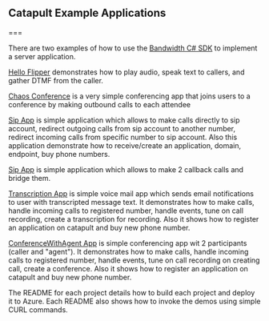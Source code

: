 ## Catapult Example Applications
===

There are two examples of how to use the [Bandwidth C# SDK](https://github.com/bandwidthcom/csharp-bandwidth) to implement a server application.  

[Hello Flipper](./DolphinApp/README.md) demonstrates how to play audio, speak text to callers, and gather DTMF from the caller.

[Chaos Conference](./ChaosConference/README.md) is a very simple conferencing app that joins users to a conference by making outbound calls to each attendee

[Sip App](./SipApp/README.md) is simple application which allows to make calls directly to sip account, redirect outgoing calls from sip account to another number, redirect incoming calls from specific number to sip account. Also this application demonstrate how to receive/create an application, domain, endpoint, buy phone numbers.

[Sip App](./CallApp/README.md) is simple application which allows to make 2 callback calls and bridge them.

[Transcription App](./TranscriptionApp/README.md) is simple voice mail app which sends email notifications to user with transcripted message text. It demonstrates how to make calls, handle incoming calls to registered number, handle events, tune on call recording, create a transcription for recording. Also it shows how to register an application on catapult and buy new phone number.

[ConferenceWithAgent App](./ConferenceWithAgentApp/README.md) is simple conferencing app wit 2 participants (caller and "agent"). It demonstrates how to make calls, handle incoming calls to registered number, handle events, tune on call recording on creating call, create a conference. Also it shows how to register an application on catapult and buy new phone number.

The README for each project details how to build each project and deploy it to Azure.  Each README also shows how to invoke the demos using simple CURL commands.




